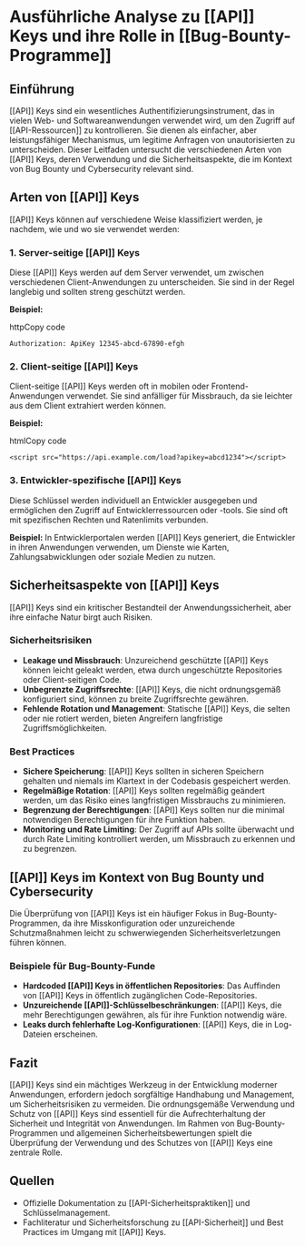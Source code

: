 # Ausführliche Analyse zu [[API]] Keys und ihre Rolle in [[Bug-Bounty-Programme]]

## Einführung

[[API]] Keys sind ein wesentliches Authentifizierungsinstrument, das in vielen Web- und Softwareanwendungen verwendet wird, um den Zugriff auf [[API-Ressourcen]] zu kontrollieren. Sie dienen als einfacher, aber leistungsfähiger Mechanismus, um legitime Anfragen von unautorisierten zu unterscheiden. Dieser Leitfaden untersucht die verschiedenen Arten von [[API]] Keys, deren Verwendung und die Sicherheitsaspekte, die im Kontext von Bug Bounty und Cybersecurity relevant sind.

## Arten von [[API]] Keys

[[API]] Keys können auf verschiedene Weise klassifiziert werden, je nachdem, wie und wo sie verwendet werden:

### 1. Server-seitige [[API]] Keys

Diese [[API]] Keys werden auf dem Server verwendet, um zwischen verschiedenen Client-Anwendungen zu unterscheiden. Sie sind in der Regel langlebig und sollten streng geschützt werden.

**Beispiel:**

httpCopy code

`Authorization: ApiKey 12345-abcd-67890-efgh`

### 2. Client-seitige [[API]] Keys

Client-seitige [[API]] Keys werden oft in mobilen oder Frontend-Anwendungen verwendet. Sie sind anfälliger für Missbrauch, da sie leichter aus dem Client extrahiert werden können.

**Beispiel:**

htmlCopy code

`<script src="https://api.example.com/load?apikey=abcd1234"></script>`

### 3. Entwickler-spezifische [[API]] Keys

Diese Schlüssel werden individuell an Entwickler ausgegeben und ermöglichen den Zugriff auf Entwicklerressourcen oder -tools. Sie sind oft mit spezifischen Rechten und Ratenlimits verbunden.

**Beispiel:** In Entwicklerportalen werden [[API]] Keys generiert, die Entwickler in ihren Anwendungen verwenden, um Dienste wie Karten, Zahlungsabwicklungen oder soziale Medien zu nutzen.

## Sicherheitsaspekte von [[API]] Keys

[[API]] Keys sind ein kritischer Bestandteil der Anwendungssicherheit, aber ihre einfache Natur birgt auch Risiken.

### Sicherheitsrisiken

- **Leakage und Missbrauch**: Unzureichend geschützte [[API]] Keys können leicht geleakt werden, etwa durch ungeschützte Repositories oder Client-seitigen Code.
- **Unbegrenzte Zugriffsrechte**: [[API]] Keys, die nicht ordnungsgemäß konfiguriert sind, können zu breite Zugriffsrechte gewähren.
- **Fehlende Rotation und Management**: Statische [[API]] Keys, die selten oder nie rotiert werden, bieten Angreifern langfristige Zugriffsmöglichkeiten.

### Best Practices

- **Sichere Speicherung**: [[API]] Keys sollten in sicheren Speichern gehalten und niemals im Klartext in der Codebasis gespeichert werden.
- **Regelmäßige Rotation**: [[API]] Keys sollten regelmäßig geändert werden, um das Risiko eines langfristigen Missbrauchs zu minimieren.
- **Begrenzung der Berechtigungen**: [[API]] Keys sollten nur die minimal notwendigen Berechtigungen für ihre Funktion haben.
- **Monitoring und Rate Limiting**: Der Zugriff auf APIs sollte überwacht und durch Rate Limiting kontrolliert werden, um Missbrauch zu erkennen und zu begrenzen.

## [[API]] Keys im Kontext von Bug Bounty und Cybersecurity

Die Überprüfung von [[API]] Keys ist ein häufiger Fokus in Bug-Bounty-Programmen, da ihre Misskonfiguration oder unzureichende Schutzmaßnahmen leicht zu schwerwiegenden Sicherheitsverletzungen führen können.

### Beispiele für Bug-Bounty-Funde

- **Hardcoded [[API]] Keys in öffentlichen Repositories**: Das Auffinden von [[API]] Keys in öffentlich zugänglichen Code-Repositories.
- **Unzureichende [[API]]-Schlüsselbeschränkungen**: [[API]] Keys, die mehr Berechtigungen gewähren, als für ihre Funktion notwendig wäre.
- **Leaks durch fehlerhafte Log-Konfigurationen**: [[API]] Keys, die in Log-Dateien erscheinen.

## Fazit

[[API]] Keys sind ein mächtiges Werkzeug in der Entwicklung moderner Anwendungen, erfordern jedoch sorgfältige Handhabung und Management, um Sicherheitsrisiken zu vermeiden. Die ordnungsgemäße Verwendung und Schutz von [[API]] Keys sind essentiell für die Aufrechterhaltung der Sicherheit und Integrität von Anwendungen. Im Rahmen von Bug-Bounty-Programmen und allgemeinen Sicherheitsbewertungen spielt die Überprüfung der Verwendung und des Schutzes von [[API]] Keys eine zentrale Rolle.

## Quellen

- Offizielle Dokumentation zu [[API-Sicherheitspraktiken]] und Schlüsselmanagement.
- Fachliteratur und Sicherheitsforschung zu [[API-Sicherheit]] und Best Practices im Umgang mit [[API]] Keys.

